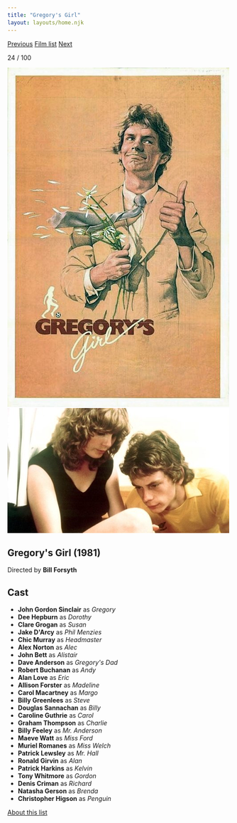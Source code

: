 ```yaml
---
title: "Gregory's Girl"
layout: layouts/home.njk
---
```


<nav class="films">
  <a class="prev" href="../diva">Previous</a>
  <a href="../">Film list</a>
  <a class="next" href="../blade-runner">Next</a>
</nav>

<p>24 / 100</p>

<article class="film">
  <img class="poster" src="../films/posters/gregorys-girl.jpg" alt="">
  <img class="backdrop" src="../films/backdrops/gregorys-girl.jpg" alt="">

  <h1>Gregory's Girl (1981)</h1>

  <p class="director">
    Directed by <strong>Bill Forsyth</strong>
  </p>


  <h2>
    Cast
  </h2>
  <ul>
    <li><strong>John Gordon Sinclair</strong> as <em>Gregory</em></li>
<li><strong>Dee Hepburn</strong> as <em>Dorothy</em></li>
<li><strong>Clare Grogan</strong> as <em>Susan</em></li>
<li><strong>Jake D'Arcy</strong> as <em>Phil Menzies</em></li>
<li><strong>Chic Murray</strong> as <em>Headmaster</em></li>
<li><strong>Alex Norton</strong> as <em>Alec</em></li>
<li><strong>John Bett</strong> as <em>Alistair</em></li>
<li><strong>Dave Anderson</strong> as <em>Gregory's Dad</em></li>
<li><strong>Robert Buchanan</strong> as <em>Andy</em></li>
<li><strong>Alan Love</strong> as <em>Eric</em></li>
<li><strong>Allison Forster</strong> as <em>Madeline</em></li>
<li><strong>Carol Macartney</strong> as <em>Margo</em></li>
<li><strong>Billy Greenlees</strong> as <em>Steve</em></li>
<li><strong>Douglas Sannachan</strong> as <em>Billy</em></li>
<li><strong>Caroline Guthrie</strong> as <em>Carol</em></li>
<li><strong>Graham Thompson</strong> as <em>Charlie</em></li>
<li><strong>Billy Feeley</strong> as <em>Mr. Anderson</em></li>
<li><strong>Maeve Watt</strong> as <em>Miss Ford</em></li>
<li><strong>Muriel Romanes</strong> as <em>Miss Welch</em></li>
<li><strong>Patrick Lewsley</strong> as <em>Mr. Hall</em></li>
<li><strong>Ronald Girvin</strong> as <em>Alan</em></li>
<li><strong>Patrick Harkins</strong> as <em>Kelvin</em></li>
<li><strong>Tony Whitmore</strong> as <em>Gordon</em></li>
<li><strong>Denis Criman</strong> as <em>Richard</em></li>
<li><strong>Natasha Gerson</strong> as <em>Brenda</em></li>
<li><strong>Christopher Higson</strong> as <em>Penguin</em></li>
  </ul>
</article>
<footer>
  <a href="../about">About this list</a>
</footer>
